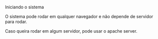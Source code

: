 Iniciando o sistema

O sistema pode rodar em qualquer navegador e não depende de servidor para rodar.

Caso queira rodar em algum servidor, pode usar o apache server.
